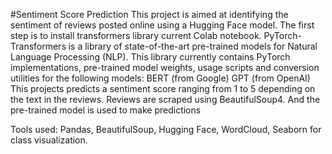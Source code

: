 #Sentiment Score Prediction
This project is aimed at identifying the sentiment of reviews posted online using a Hugging Face model.
The first step is to install transformers library current Colab notebook.
PyTorch-Transformers is a library of state-of-the-art pre-trained models for Natural Language Processing (NLP). This library currently contains PyTorch implementations, pre-trained model weights, usage scripts and conversion utilities for the following models: BERT (from Google) GPT (from OpenAI)
This projects predicts a sentiment score ranging from 1 to 5 depending on the text in the reviews. 
Reviews are scraped using BeautifulSoup4.
And the pre-trained model is used to make predictions

Tools used: Pandas, BeautifulSoup, Hugging Face, WordCloud, Seaborn for class visualization.

